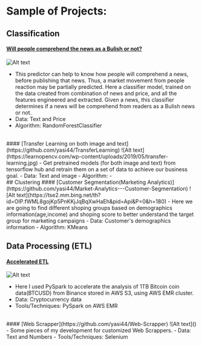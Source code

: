 # Sample of Projects:


## Classification
#### [Will people comprehend the news as a Bulish or not?](https://github.com/yasi44/Classifier_BulishPredictor_NLPCryptoNews_Prices)
![Alt text](https://tse4.mm.bing.net/th?id=OIP.zU3UWFU3dREt9TXVHJmwOAHaEK&pid=Api&P=0&h=180)
- This predictor can help to know how people will comprehend a news, before publishing that news. Thus, a market movement from people reaction may be partially predicted. Here a classifier model, trained on the data created from combination of news and price, and all the features engineered and extracted. Given a news, this classifier determines if a news will be comprehend from readers as a Bulish news or not.
- Data: Text and Price
- Algorithm: RandomForestClassifier
<br />    
#### [Transfer Learning on both image and text](https://github.com/yasi44/TransferLearning)
![Alt text](https://learnopencv.com/wp-content/uploads/2019/05/transfer-learning.jpg)
-  Get pretrained models (for both image and text) from tensorflow hub and retrain them on a set of data to achieve our business goal.
-  Data: Text and image
-  Algorithm: -
<br />  
## Clustering
#### [Customer Segmentation(Marketing Analytics)](https://github.com/yasi44/Market-Analytics---Customer-Segmentation)
![Alt text](https://tse2.mm.bing.net/th?id=OIP.fWML8gojKp5PnKKjJqBqXwHaEh&pid=Api&P=0&h=180)
- Here we are going to find different shoping groups based on demographics information(age,income) and shoping score to better understand the target group for marketing campaigns
- Data: Customer's demographics information
- Algorithm: KMeans
<br />  

## Data Processing (ETL)
#### [Accelerated ETL](https://github.com/yasi44/PySpark_Snippets)
![Alt text](https://tse2.mm.bing.net/th?id=OIP.od8CVSZu83bcqG0Trw8N9QHaEL&pid=Api&P=0&h=180)
- Here I used PySpark to accelerate the analysis of 1TB Bitcoin coin data(BTCUSD) from Binance stored in AWS S3, using AWS EMR cluster.
- Data: Cryptocurrency data
- Tools/Techniques: PySpark on AWS EMR
<br />  
#### [Web Scrapper](https://github.com/yasi44/Web-Scrapper)
![Alt text]()
- Some pieces of my development for customized Web Scrappers.
- Data: Text and Numbers
- Tools/Techniques: Selenium



